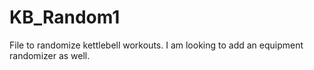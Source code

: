 # KB_Random1
File to randomize kettlebell workouts.  I am looking to add an equipment randomizer as well.
